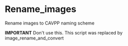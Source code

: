 # Rename_images
Rename images to CAVPP naming scheme

**IMPORTANT** Don't use this. This script was replaced by image_rename_and_convert

